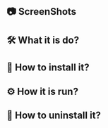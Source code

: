 ## 📷 ScreenShots
<!--
One or two screenshots
-->
<!--
Short description about your script
-->
## 🛠️ What it is do?
<!--
Description what it can do
-->
## 🔧 How to install it?

## ⚙️ How it is run?

## 🧹 How to uninstall it?